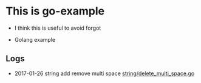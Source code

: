 # This is go-example 

- I think this is useful to avoid forgot 

- Golang example 

Logs
-----------------

- 2017-01-26 string add remove multi space [string/delete_multi_space.go](https://github.com/VinkDong/go-example/blob/master/string/delete_multi_space.go) 